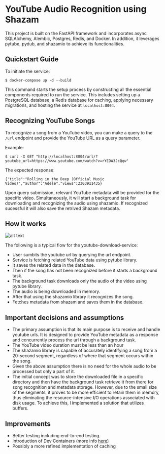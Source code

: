 # YouTube Audio Recognition using Shazam

This project is built on the FastAPI framework and incorporates async SQLAlchemy, Alembic, Postgres, Redis, and Docker. In addition, it leverages pytube, pydub, and shazamio to achieve its functionalities.

## Quickstart Guide

To initiate the service:
```
$ docker-compose up -d --build
```

This command starts the setup process by constructing all the essential components required to run the service. This includes setting up a PostgreSQL database, a Redis database for caching, applying necessary migrations, and hosting the service at `localhost:8004`.

## Recognizing YouTube Songs

To recognize a song from a YouTube video, you can make a query to the `/url` endpoint and provide the YouTube URL as a query parameter.

Example:

```
$ curl -X GET "http://localhost:8004/url/?youtube_url=https://www.youtube.com/watch?v=rYEDA3JcQqw"
```
The expected response:
```
{"title":"Rolling in the Deep (Official Music Video)","author":"Adele","views":2303911435}
```

Upon query submission, relevant YouTube metadata will be provided for the specific video. Simultaneously, it will start a background task for downloading and recognizing the audio using shazamio. If recognized sucessful it will also save the retrived Shazam metadata.

## How it works

![alt text](https://github.com/panagiotisfe/youtube-download-serivce/blob/master/img/app_flow.png?raw=true)

The following is a typical flow for the youtube-download-service:

- User sumbits the youtube url by querying the url endpoint.
- Service is fetching related YouTube data using pytube library.
- It saves the related data in the database.
- Then if the song has not been recognized before it starts a background task.
- The background task downloads only the audio of the video using pytube library.
- The audio is being downloaded in memory.
- After that using the shazamio library it recognizes the song.
- Fetches metadata from shazam and saves them in the database.

## Important decisions and assumptions

- The primary assumption is that its main purpose is to receive and handle youtube urls. It is designed to provide YouTube metadata as a response and concurrently process the url through a background task.
- The YouTube video duration must be less than an hour
- The shazamio library is capable of accurately identifying a song from a 20-second segment, regardless of where that segment occurs within the song.
- Given the above assumption there is no need for the whole audio to be processed but only a part of it.
- The initial concept was to store the downloaded file in a specific directory and then have the background task retrieve it from there for song recognition and metadata storage. However, due to the small size of the segments, it proves to be more efficient to retain them in memory, thus eliminating the resource-intensive I/O operations associated with disk usage. To achieve this, I implemented a solution that utilizes buffers.

## Improvements

- Better testing including end-to-end testing.
- Introduction of Dev Containers (more info [here](https://code.visualstudio.com/docs/devcontainers/containers))
- Possibly a more refined implementation of caching
